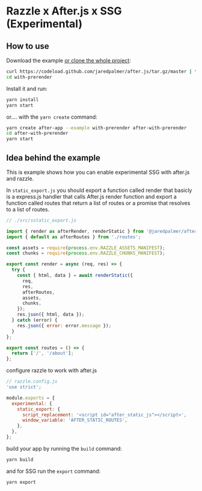 # Razzle x After.js x SSG (Experimental)

## How to use

Download the example [or clone the whole project](https://github.com/jaredpalmer/after.js.git):

```bash
curl https://codeload.github.com/jaredpalmer/after.js/tar.gz/master | tar -xz --strip=2 after.js-master/examples/with-prerender
cd with-prerender
```

Install it and run:

```bash
yarn install
yarn start
```

or.... with the `yarn create` command:

```bash
yarn create after-app --example with-prerender after-with-prerender
cd after-with-prerender
yarn start
```

## Idea behind the example

This is example shows how you can enable experimental SSG with after.js and razzle.

In `static_export.js` you should export a function called render that basicly is a express.js handler that calls After.js render function and export a function called routes that return a list of routes or a promise that resolves to a list of routes.

```js
// ./src/sstatic_export.js

import { render as afterRender, renderStatic } from '@jaredpalmer/after';
import { default as afterRoutes } from './routes';

const assets = require(process.env.RAZZLE_ASSETS_MANIFEST);
const chunks = require(process.env.RAZZLE_CHUNKS_MANIFEST);

export const render = async (req, res) => {
  try {
    const { html, data } = await renderStatic({
      req,
      res,
      afterRoutes,
      assets,
      chunks,
    });
    res.json({ html, data });
  } catch (error) {
    res.json({ error: error.message });
  }
};

export const routes = () => {
  return ['/', '/about'];
};
```

configure razzle to work with after.js

```js
// razzle.config.js
'use strict';

module.exports = {
  experimental: {
    static_export: {
      script_replacement: '<script id="after_static_js"></script>',
      window_variable: 'AFTER_STATIC_ROUTES',
    },
  },
};
```

build your app by running the `build` command:

```bash
yarn build
```

and for SSG run the `export` command:

```bash
yarn export
```
